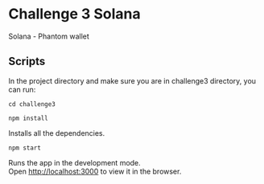 # Challenge 3 Solana
Solana - Phantom wallet

## Scripts

In the project directory and make sure you are in challenge3 directory, you can run:

`cd challenge3` 

`npm install`

Installs all the dependencies.

`npm start` 

Runs the app in the development mode.\
Open [http://localhost:3000](http://localhost:3000) to view it in the browser.



